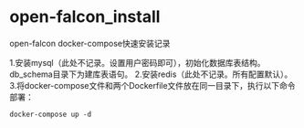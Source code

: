 # open-falcon_install
open-falcon docker-compose快速安装记录

1.安装mysql（此处不记录。设置用户密码即可），初始化数据库表结构。db_schema目录下为建库表语句。
2.安装redis（此处不记录。所有配置默认）。
3.将docker-compose文件和两个Dockerfile文件放在同一目录下，执行以下命令部署：
```
docker-compose up -d
```

